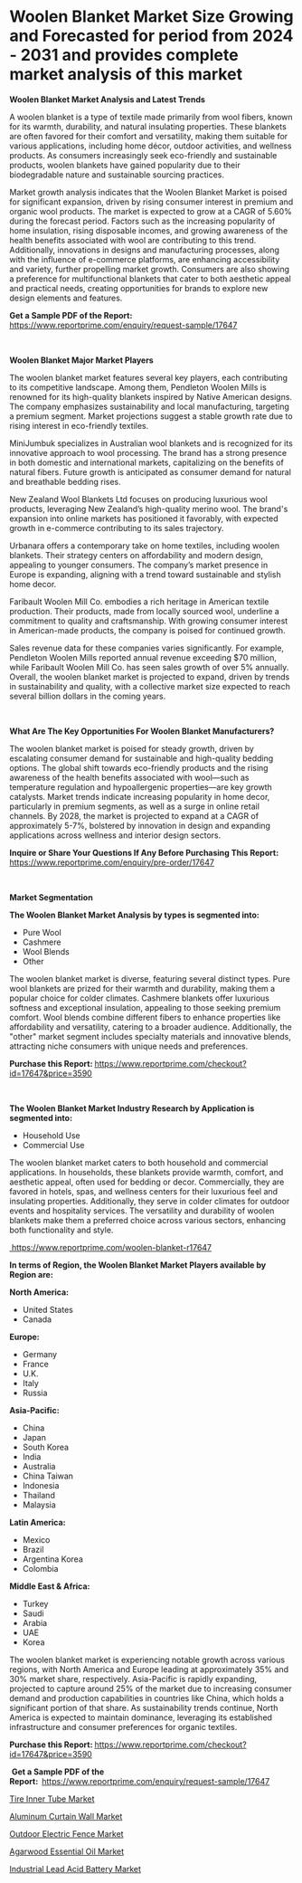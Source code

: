 <p><h1>Woolen Blanket Market Size Growing and Forecasted for period from 2024 - 2031 and provides complete market analysis of this market</h1></p><p><strong>Woolen Blanket Market Analysis and Latest Trends</strong></p>
<p><p>A woolen blanket is a type of textile made primarily from wool fibers, known for its warmth, durability, and natural insulating properties. These blankets are often favored for their comfort and versatility, making them suitable for various applications, including home décor, outdoor activities, and wellness products. As consumers increasingly seek eco-friendly and sustainable products, woolen blankets have gained popularity due to their biodegradable nature and sustainable sourcing practices.</p><p>Market growth analysis indicates that the Woolen Blanket Market is poised for significant expansion, driven by rising consumer interest in premium and organic wool products. The market is expected to grow at a CAGR of 5.60% during the forecast period. Factors such as the increasing popularity of home insulation, rising disposable incomes, and growing awareness of the health benefits associated with wool are contributing to this trend. Additionally, innovations in designs and manufacturing processes, along with the influence of e-commerce platforms, are enhancing accessibility and variety, further propelling market growth. Consumers are also showing a preference for multifunctional blankets that cater to both aesthetic appeal and practical needs, creating opportunities for brands to explore new design elements and features.</p></p>
<p><strong>Get a Sample PDF of the Report:&nbsp;</strong> <a href="https://www.reportprime.com/enquiry/request-sample/17647?utm_campaign=1123&utm_medium=2&utm_source=Github&utm_content=ia&utm_term=19112024&utm_id=woolen-blanket">https://www.reportprime.com/enquiry/request-sample/17647</a></p>
<p>&nbsp;</p>
<p><strong>Woolen Blanket Major Market Players</strong></p>
<p><p>The woolen blanket market features several key players, each contributing to its competitive landscape. Among them, Pendleton Woolen Mills is renowned for its high-quality blankets inspired by Native American designs. The company emphasizes sustainability and local manufacturing, targeting a premium segment. Market projections suggest a stable growth rate due to rising interest in eco-friendly textiles.</p><p>MiniJumbuk specializes in Australian wool blankets and is recognized for its innovative approach to wool processing. The brand has a strong presence in both domestic and international markets, capitalizing on the benefits of natural fibers. Future growth is anticipated as consumer demand for natural and breathable bedding rises.</p><p>New Zealand Wool Blankets Ltd focuses on producing luxurious wool products, leveraging New Zealand’s high-quality merino wool. The brand's expansion into online markets has positioned it favorably, with expected growth in e-commerce contributing to its sales trajectory.</p><p>Urbanara offers a contemporary take on home textiles, including woolen blankets. Their strategy centers on affordability and modern design, appealing to younger consumers. The company’s market presence in Europe is expanding, aligning with a trend toward sustainable and stylish home decor.</p><p>Faribault Woolen Mill Co. embodies a rich heritage in American textile production. Their products, made from locally sourced wool, underline a commitment to quality and craftsmanship. With growing consumer interest in American-made products, the company is poised for continued growth.</p><p>Sales revenue data for these companies varies significantly. For example, Pendleton Woolen Mills reported annual revenue exceeding $70 million, while Faribault Woolen Mill Co. has seen sales growth of over 5% annually. Overall, the woolen blanket market is projected to expand, driven by trends in sustainability and quality, with a collective market size expected to reach several billion dollars in the coming years.</p></p>
<p>&nbsp;</p>
<p><strong>What Are The Key Opportunities For Woolen Blanket Manufacturers?</strong></p>
<p><p>The woolen blanket market is poised for steady growth, driven by escalating consumer demand for sustainable and high-quality bedding options. The global shift towards eco-friendly products and the rising awareness of the health benefits associated with wool—such as temperature regulation and hypoallergenic properties—are key growth catalysts. Market trends indicate increasing popularity in home decor, particularly in premium segments, as well as a surge in online retail channels. By 2028, the market is projected to expand at a CAGR of approximately 5-7%, bolstered by innovation in design and expanding applications across wellness and interior design sectors.</p></p>
<p><strong>Inquire or Share Your Questions If Any Before Purchasing This Report:</strong> <a href="https://www.reportprime.com/enquiry/pre-order/17647?utm_campaign=1123&utm_medium=2&utm_source=Github&utm_content=ia&utm_term=19112024&utm_id=woolen-blanket">https://www.reportprime.com/enquiry/pre-order/17647</a></p>
<p>&nbsp;</p>
<p><strong>Market Segmentation</strong></p>
<p><strong>The Woolen Blanket Market Analysis by types is segmented into:</strong></p>
<p><ul><li>Pure Wool</li><li>Cashmere</li><li>Wool Blends</li><li>Other</li></ul></p>
<p><p>The woolen blanket market is diverse, featuring several distinct types. Pure wool blankets are prized for their warmth and durability, making them a popular choice for colder climates. Cashmere blankets offer luxurious softness and exceptional insulation, appealing to those seeking premium comfort. Wool blends combine different fibers to enhance properties like affordability and versatility, catering to a broader audience. Additionally, the "other" market segment includes specialty materials and innovative blends, attracting niche consumers with unique needs and preferences.</p></p>
<p><strong>Purchase this Report:&nbsp;</strong><a href="https://www.reportprime.com/checkout?id=17647&price=3590&utm_campaign=1123&utm_medium=2&utm_source=Github&utm_content=ia&utm_term=19112024&utm_id=woolen-blanket">https://www.reportprime.com/checkout?id=17647&price=3590</a></p>
<p>&nbsp;</p>
<p><strong>The Woolen Blanket Market Industry Research by Application is segmented into:</strong></p>
<p><ul><li>Household Use</li><li>Commercial Use</li></ul></p>
<p><p>The woolen blanket market caters to both household and commercial applications. In households, these blankets provide warmth, comfort, and aesthetic appeal, often used for bedding or decor. Commercially, they are favored in hotels, spas, and wellness centers for their luxurious feel and insulating properties. Additionally, they serve in colder climates for outdoor events and hospitality services. The versatility and durability of woolen blankets make them a preferred choice across various sectors, enhancing both functionality and style.</p></p>
<p><a href="https://www.reportprime.com/woolen-blanket-r17647?utm_campaign=1123&utm_medium=2&utm_source=Github&utm_content=ia&utm_term=19112024&utm_id=woolen-blanket">&nbsp;https://www.reportprime.com/woolen-blanket-r17647</a></p>
<p><strong>In terms of Region, the Woolen Blanket Market Players available by Region are:</strong></p>
<p>
    <p> <strong> North America: </strong>
        <ul>
            <li>United States</li>
            <li>Canada</li>
        </ul>
        </p> 
    <p> <strong> Europe: </strong>
        <ul>
            <li>Germany</li>
            <li>France</li>
            <li>U.K.</li>
            <li>Italy</li>
            <li>Russia</li>
        </ul>
        </p> 
    <p> <strong> Asia-Pacific: </strong>
        <ul>
            <li>China</li>
            <li>Japan</li>
            <li>South Korea</li>
            <li>India</li>
            <li>Australia</li>
            <li>China Taiwan</li>
            <li>Indonesia</li>
            <li>Thailand</li>
            <li>Malaysia</li>
        </ul>
        </p> 
    <p> <strong> Latin America: </strong>
        <ul>
            <li>Mexico</li>
            <li>Brazil</li>
            <li>Argentina Korea</li>
            <li>Colombia</li>
        </ul>
        </p> 
    <p> <strong> Middle East & Africa: </strong>
        <ul>
            <li>Turkey</li>
            <li>Saudi</li>
            <li>Arabia</li>
            <li>UAE</li>
            <li>Korea</li>
        </ul>
    </p>
    </p>
<p><p>The woolen blanket market is experiencing notable growth across various regions, with North America and Europe leading at approximately 35% and 30% market share, respectively. Asia-Pacific is rapidly expanding, projected to capture around 25% of the market due to increasing consumer demand and production capabilities in countries like China, which holds a significant portion of that share. As sustainability trends continue, North America is expected to maintain dominance, leveraging its established infrastructure and consumer preferences for organic textiles.</p></p>
<p><strong>Purchase this Report: </strong><a href="https://www.reportprime.com/checkout?id=17647&price=3590&utm_campaign=1123&utm_medium=2&utm_source=Github&utm_content=ia&utm_term=19112024&utm_id=woolen-blanket">https://www.reportprime.com/checkout?id=17647&price=3590</a></p>
<p>&nbsp;<strong>Get a Sample PDF of the Report:&nbsp;&nbsp;</strong><a href="https://www.reportprime.com/enquiry/request-sample/17647?utm_campaign=1123&utm_medium=2&utm_source=Github&utm_content=ia&utm_term=19112024&utm_id=woolen-blanket">https://www.reportprime.com/enquiry/request-sample/17647</a></p>
<p><strong></strong></p>
<p><p><a href="https://issuu.com/reportprime-2/docs/tire-inner-tube-market-size-2030.pp_b472d3adeac0fc?utm_campaign=1123&utm_medium=2&utm_source=Github&utm_content=ia&utm_term=19112024&utm_id=woolen-blanket">Tire Inner Tube Market</a></p><p><a href="https://www.linkedin.com/pulse/future-ready-strategic-insights-global-aluminum-curtain-wall-zlh5e?utm_campaign=1123&utm_medium=2&utm_source=Github&utm_content=ia&utm_term=19112024&utm_id=woolen-blanket">Aluminum Curtain Wall Market</a></p><p><a href="https://issuu.com/reportprime-2/docs/outdoor-electric-fence-market-size-_bbfd4f1d091ff8?utm_campaign=1123&utm_medium=2&utm_source=Github&utm_content=ia&utm_term=19112024&utm_id=woolen-blanket">Outdoor Electric Fence Market</a></p><p><a href="https://www.linkedin.com/pulse/agarwood-essential-oil-market-research-report-exploring-size-0zemf?utm_campaign=1123&utm_medium=2&utm_source=Github&utm_content=ia&utm_term=19112024&utm_id=woolen-blanket">Agarwood Essential Oil Market</a></p><p><a href="https://www.linkedin.com/pulse/decoding-industrial-lead-acid-battery-industry-dynamics-strategic-77zzf?utm_campaign=1123&utm_medium=2&utm_source=Github&utm_content=ia&utm_term=19112024&utm_id=woolen-blanket">Industrial Lead Acid Battery Market</a></p></p>